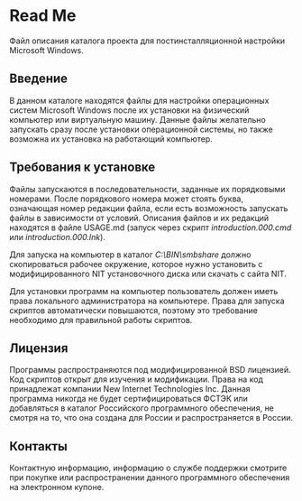 # Read Me

Файл описания каталога проекта для постинсталляционной настройки
Microsoft Windows.

## Введение

В данном каталоге находятся файлы для настройки операционных систем
Microsoft Windows после их установки на физический компьютер или
виртуальную машину. Данные файлы желательно запускать сразу после
установки операционной системы, но также возможна их установка на
работающий компьютер.

## Требования к установке

Файлы запускаются в последовательности, заданные их порядковыми
номерами. После порядкового номера может стоять буква, означающая номер
редакции файла, если есть возможность запускать файлы в зависимости от
условий. Описания файлов и их редакций находятся в файле USAGE.md
(запуск через скрипт *introduction.000.cmd* или *introduction.000.lnk*).

Для запуска на компьютер в каталог *C:\\BIN\smbshare* должно
скопироваться рабочее окружение, которое нужно установить с
модифицированного NIT установочного диска или скачать с сайта NIT.

Для установки программ на компьютер пользователь должен иметь права
локального администратора на компьютере. Права для запуска скриптов
автоматически повышаются, поэтому это требование необходимо для
правильной работы скриптов.

## Лицензия

Программы распространяются под модифицированной BSD лицензией. Код
скриптов открыт для изучения и модификации. Права на код принадлежат
компании New Internet Technologies Inc. Данная программа никогда не
будет сертифицироваться ФСТЭК или добавляться в каталог Российского
программного обеспечения, не смотря на то, что она создана для России и
распространяется в России.

## Контакты

Контактную информацию, информацию о службе поддержки смотрите при
покупке или распространении данного программного обеспечения на
электронном купоне.
